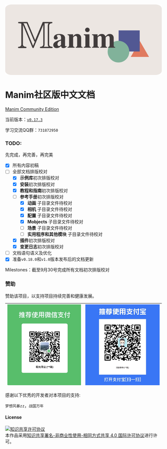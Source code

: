 
![](./static/cropped.png)

# Manim社区版中文文档

[Manim Community Edition](https://www.manim.community/)

当前版本：[`v0.17.3`](./changelogs/0.17.3-changelog.md)

学习交流QQ群：`731872950`

### TODO:

先完成，再完善，再完美

- [x] 所有内容初稿
- [ ] 全部文档排版校对
	- [x] **示例库**初次排版校对
	- [x] **安装**初次排版校对
	- [x] **教程和指南**初次排版校对
	- [ ] **参考手册**初次排版校对
		- [x] **动画** 子目录文件待校对
		- [x] **相机** 子目录文件待校对
		- [x] **配置** 子目录文件待校对
		- [x] **Mobjects** 子目录文件待校对
		- [ ] **场景** 子目录文件待校对
		- [ ] **实用程序和其他模块** 子目录文件待校对
	- [x] **插件**初次排版校对
	- [x] **变更日志**初次排版校对
- [ ] 文档语句语义及优化
- [x] 准备`v0.18.0`和`v1.0`版本发布后的文档更新

Milestones：截至9月30号完成所有文档初次排版校对

### 赞助

赞助该项目，以支持项目持续完善和健康发展。

|![微信](./static/WeChat.jpg)|![支付宝](./static/Alipay.jpg)|
|----------------------------|-----------------------------|


感谢以下优秀的开发者对本项目的支持:

`梦想风暴zz`，`战国万年`


#### License

<a rel="license" href="http://creativecommons.org/licenses/by-nc-sa/4.0/"><img alt="知识共享许可协议" style="border-width:0" src="https://i.creativecommons.org/l/by-nc-sa/4.0/88x31.png" /></a><br />本作品采用<a rel="license" href="http://creativecommons.org/licenses/by-nc-sa/4.0/">知识共享署名-非商业性使用-相同方式共享 4.0 国际许可协议</a>进行许可。
